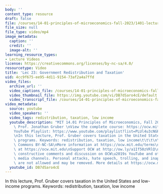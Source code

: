 ```yaml
---
body: ''
content_type: resource
draft: false
file: /courses/14-01-principles-of-microeconomics-fall-2023/1401-lecture23-2023dec04_360p_16_9.mp4
file_size: null
file_type: video/mp4
image_metadata:
  caption: ''
  credit: ''
  image-alt: ''
learning_resource_types:
- Lecture Videos
license: https://creativecommons.org/licenses/by-nc-sa/4.0/
resourcetype: Video
title: 'Lec 23: Government Redistribution and Taxation'
uid: 4cc9f675-ee95-4d11-9154-73af2a4a7ffd
video_files:
  archive_url: ''
  video_captions_file: /courses/14-01-principles-of-microeconomics-fall-2023/1q_yRcf6jnAFszMZOCYx0J01MX2CXGsds_transcript.webvtt
  video_thumbnail_file: https://img.youtube.com/vi/DB7dSaro4cE/default.jpg
  video_transcript_file: /courses/14-01-principles-of-microeconomics-fall-2023/1q_yRcf6jnAFszMZOCYx0J01MX2CXGsds_transcript.pdf
video_metadata:
  source: youtube
  video_speakers: ''
  video_tags: redistribution, taxation, low income
  youtube_description: "MIT 14.01 Principles of Microeconomics, Fall 2023 \nInstructor:\
    \ Prof. Jonathan Gruber \nView the complete course: https://ocw.mit.edu/14-01F23\n\
    YouTube Playlist: https://www.youtube.com/playlist?list=PLUl4u3cNGP60V7HxLYRaJMbFzP77bzEjb\n\
    \nIn this lecture, Prof. Gruber covers taxation in the United States and low-income\
    \ programs. Keywords: redistribution, taxation, low income\t\t\t\n\nLicense: Creative\
    \ Commons BY-NC-SA\nMore information at https://ocw.mit.edu/terms\nMore courses\
    \ at https://ocw.mit.edu\nSupport OCW at http://ow.ly/a1If50zVRlQ\n\nWe encourage\
    \ constructive comments and discussion on OCW\u2019s YouTube and other social\
    \ media channels. Personal attacks, hate speech, trolling, and inappropriate comments\
    \ are not allowed and may be removed. More details at https://ocw.mit.edu/comments."
  youtube_id: DB7dSaro4cE
---
```

In this lecture, Prof. Gruber covers taxation in the United States and low-income programs. Keywords: redistribution, taxation, low income